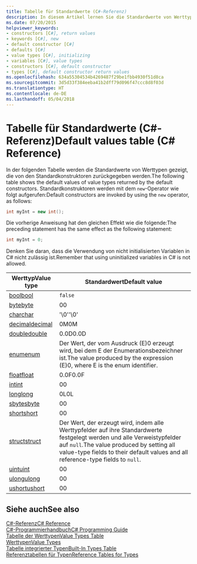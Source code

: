 ```yaml
---
title: Tabelle für Standardwerte (C#-Referenz)
description: In diesem Artikel lernen Sie die Standardwerte von Werttypen kennen, die von den Standardkonstruktoren zurückgegeben werden.
ms.date: 07/20/2015
helpviewer_keywords:
- constructors [C#], return values
- keywords [C#], new
- default constructor [C#]
- defaults [C#]
- value types [C#], initializing
- variables [C#], value types
- constructors [C#], default constructor
- types [C#], default constructor return values
ms.openlocfilehash: 634a55304534b4269487f29be1fbb4930f51d8ca
ms.sourcegitcommit: 3d5d33f384eeba41b2dff79d096f47ccc8d8f03d
ms.translationtype: HT
ms.contentlocale: de-DE
ms.lasthandoff: 05/04/2018
---
```

# <a name="default-values-table-c-reference"></a><span data-ttu-id="67ab9-103">Tabelle für Standardwerte (C#-Referenz)</span><span class="sxs-lookup"><span data-stu-id="67ab9-103">Default values table (C# Reference)</span></span>

<span data-ttu-id="67ab9-104">In der folgenden Tabelle werden die Standardwerte von Werttypen gezeigt, die von den Standardkonstruktoren zurückgegeben werden.</span><span class="sxs-lookup"><span data-stu-id="67ab9-104">The following table shows the default values of value types returned by the default constructors.</span></span> <span data-ttu-id="67ab9-105">Standardkonstruktoren werden mit dem `new`-Operator wie folgt aufgerufen:</span><span class="sxs-lookup"><span data-stu-id="67ab9-105">Default constructors are invoked by using the `new` operator, as follows:</span></span>

```csharp
int myInt = new int();
```

<span data-ttu-id="67ab9-106">Die vorherige Anweisung hat den gleichen Effekt wie die folgende:</span><span class="sxs-lookup"><span data-stu-id="67ab9-106">The preceding statement has the same effect as the following statement:</span></span>

```csharp
int myInt = 0;
```

<span data-ttu-id="67ab9-107">Denken Sie daran, dass die Verwendung von nicht initialisierten Variablen in C# nicht zulässig ist.</span><span class="sxs-lookup"><span data-stu-id="67ab9-107">Remember that using uninitialized variables in C# is not allowed.</span></span>

|<span data-ttu-id="67ab9-108">Werttyp</span><span class="sxs-lookup"><span data-stu-id="67ab9-108">Value type</span></span>|<span data-ttu-id="67ab9-109">Standardwert</span><span class="sxs-lookup"><span data-stu-id="67ab9-109">Default value</span></span>|
|----------------|-------------------|
|[<span data-ttu-id="67ab9-110">bool</span><span class="sxs-lookup"><span data-stu-id="67ab9-110">bool</span></span>](bool.md)|`false`|
|[<span data-ttu-id="67ab9-111">byte</span><span class="sxs-lookup"><span data-stu-id="67ab9-111">byte</span></span>](byte.md)|<span data-ttu-id="67ab9-112">0</span><span class="sxs-lookup"><span data-stu-id="67ab9-112">0</span></span>|
|[<span data-ttu-id="67ab9-113">char</span><span class="sxs-lookup"><span data-stu-id="67ab9-113">char</span></span>](char.md)|<span data-ttu-id="67ab9-114">'\0'</span><span class="sxs-lookup"><span data-stu-id="67ab9-114">'\0'</span></span>|
|[<span data-ttu-id="67ab9-115">decimal</span><span class="sxs-lookup"><span data-stu-id="67ab9-115">decimal</span></span>](decimal.md)|<span data-ttu-id="67ab9-116">0M</span><span class="sxs-lookup"><span data-stu-id="67ab9-116">0M</span></span>|
|[<span data-ttu-id="67ab9-117">double</span><span class="sxs-lookup"><span data-stu-id="67ab9-117">double</span></span>](double.md)|<span data-ttu-id="67ab9-118">0.0D</span><span class="sxs-lookup"><span data-stu-id="67ab9-118">0.0D</span></span>|
|[<span data-ttu-id="67ab9-119">enum</span><span class="sxs-lookup"><span data-stu-id="67ab9-119">enum</span></span>](enum.md)|<span data-ttu-id="67ab9-120">Der Wert, der vom Ausdruck (E)0 erzeugt wird, bei dem E der Enumerationsbezeichner ist.</span><span class="sxs-lookup"><span data-stu-id="67ab9-120">The value produced by the expression (E)0, where E is the enum identifier.</span></span>|
|[<span data-ttu-id="67ab9-121">float</span><span class="sxs-lookup"><span data-stu-id="67ab9-121">float</span></span>](float.md)|<span data-ttu-id="67ab9-122">0.0F</span><span class="sxs-lookup"><span data-stu-id="67ab9-122">0.0F</span></span>|
|[<span data-ttu-id="67ab9-123">int</span><span class="sxs-lookup"><span data-stu-id="67ab9-123">int</span></span>](int.md)|<span data-ttu-id="67ab9-124">0</span><span class="sxs-lookup"><span data-stu-id="67ab9-124">0</span></span>|
|[<span data-ttu-id="67ab9-125">long</span><span class="sxs-lookup"><span data-stu-id="67ab9-125">long</span></span>](long.md)|<span data-ttu-id="67ab9-126">0L</span><span class="sxs-lookup"><span data-stu-id="67ab9-126">0L</span></span>|
|[<span data-ttu-id="67ab9-127">sbyte</span><span class="sxs-lookup"><span data-stu-id="67ab9-127">sbyte</span></span>](sbyte.md)|<span data-ttu-id="67ab9-128">0</span><span class="sxs-lookup"><span data-stu-id="67ab9-128">0</span></span>|
|[<span data-ttu-id="67ab9-129">short</span><span class="sxs-lookup"><span data-stu-id="67ab9-129">short</span></span>](short.md)|<span data-ttu-id="67ab9-130">0</span><span class="sxs-lookup"><span data-stu-id="67ab9-130">0</span></span>|
|[<span data-ttu-id="67ab9-131">struct</span><span class="sxs-lookup"><span data-stu-id="67ab9-131">struct</span></span>](struct.md)|<span data-ttu-id="67ab9-132">Der Wert, der erzeugt wird, indem alle Werttypfelder auf ihre Standardwerte festgelegt werden und alle Verweistypfelder auf `null`.</span><span class="sxs-lookup"><span data-stu-id="67ab9-132">The value produced by setting all value-type fields to their default values and all reference-type fields to `null`.</span></span>|
|[<span data-ttu-id="67ab9-133">uint</span><span class="sxs-lookup"><span data-stu-id="67ab9-133">uint</span></span>](uint.md)|<span data-ttu-id="67ab9-134">0</span><span class="sxs-lookup"><span data-stu-id="67ab9-134">0</span></span>|
|[<span data-ttu-id="67ab9-135">ulong</span><span class="sxs-lookup"><span data-stu-id="67ab9-135">ulong</span></span>](ulong.md)|<span data-ttu-id="67ab9-136">0</span><span class="sxs-lookup"><span data-stu-id="67ab9-136">0</span></span>|
|[<span data-ttu-id="67ab9-137">ushort</span><span class="sxs-lookup"><span data-stu-id="67ab9-137">ushort</span></span>](ushort.md)|<span data-ttu-id="67ab9-138">0</span><span class="sxs-lookup"><span data-stu-id="67ab9-138">0</span></span>|

## <a name="see-also"></a><span data-ttu-id="67ab9-139">Siehe auch</span><span class="sxs-lookup"><span data-stu-id="67ab9-139">See also</span></span>
 [<span data-ttu-id="67ab9-140">C#-Referenz</span><span class="sxs-lookup"><span data-stu-id="67ab9-140">C# Reference</span></span>](../index.md)  
 [<span data-ttu-id="67ab9-141">C#-Programmierhandbuch</span><span class="sxs-lookup"><span data-stu-id="67ab9-141">C# Programming Guide</span></span>](../../programming-guide/index.md)  
 [<span data-ttu-id="67ab9-142">Tabelle der Werttypen</span><span class="sxs-lookup"><span data-stu-id="67ab9-142">Value Types Table</span></span>](value-types-table.md)  
 [<span data-ttu-id="67ab9-143">Werttypen</span><span class="sxs-lookup"><span data-stu-id="67ab9-143">Value Types</span></span>](value-types.md)  
 [<span data-ttu-id="67ab9-144">Tabelle integrierter Typen</span><span class="sxs-lookup"><span data-stu-id="67ab9-144">Built-In Types Table</span></span>](built-in-types-table.md)  
 [<span data-ttu-id="67ab9-145">Referenztabellen für Typen</span><span class="sxs-lookup"><span data-stu-id="67ab9-145">Reference Tables for Types</span></span>](reference-tables-for-types.md)

